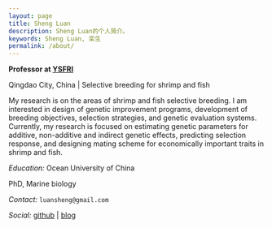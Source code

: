 ```yaml
---
layout: page
title: Sheng Luan
description: Sheng Luan的个人简介。
keywords: Sheng Luan, 栾生
permalink: /about/
---
```


**Professor at [YSFRI](http://www.ysfri.ac.cn)**

Qingdao City, China \| Selective breeding for shrimp and fish

My research is on the areas of shrimp and fish selective breeding. I am interested in design of genetic improvement programs, development of breeding objectives, selection strategies, and genetic evaluation systems. Currently, my research is focused on estimating genetic parameters for additive, non-additive and indirect genetic effects, predicting selection response, and designing mating scheme for economically important traits in shrimp and fish.
  
*Education:* Ocean University of China

PhD, Marine biology

*Contact:* `luansheng@gmail.com`

*Social:*  [github](https://github.com/luansheng) \| [blog](https://luansheng.github.io)
    

